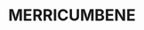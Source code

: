 ---
lastmod: '2025-04-06T06:05:20+00:00'
latitude: -35.73121517
layout: suburb
longitude: 149.872747
postcode: '2622'
state: NSW
title: MERRICUMBENE
url: /nsw/merricumbene/
---